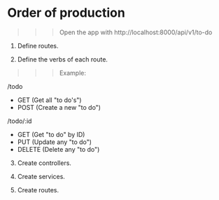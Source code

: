 # Order of production

>>> Open the app with http://localhost:8000/api/v1/to-do

1. Define routes.

2. Define the verbs of each route.
>>> Example:

/todo
- GET (Get all "to do's")
- POST (Create a new "to do")

/todo/:id
- GET (Get "to do" by ID)
- PUT (Update any "to do")
- DELETE (Delete any "to do")

3. Create controllers.

4. Create services.

5. Create routes.
